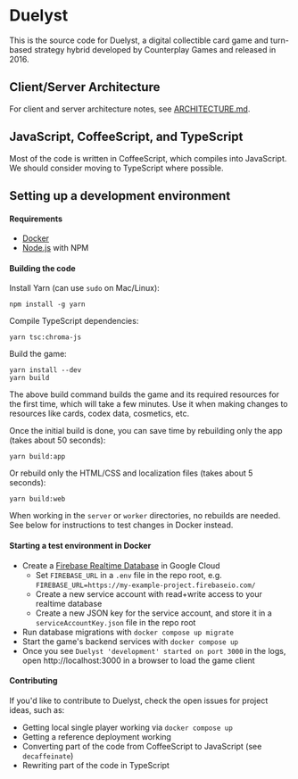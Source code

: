 # Duelyst

This is the source code for Duelyst, a digital collectible card game and turn-based strategy hybrid developed by Counterplay Games and released in 2016.

## Client/Server Architecture

For client and server architecture notes, see [ARCHITECTURE.md](ARCHITECTURE.md).

## JavaScript, CoffeeScript, and TypeScript

Most of the code is written in CoffeeScript, which compiles into JavaScript.
We should consider moving to TypeScript where possible.

## Setting up a development environment

#### Requirements

- [Docker](https://www.docker.com/products/docker-desktop/)
- [Node.js](https://nodejs.org/en/download/) with NPM

#### Building the code

Install Yarn (can use `sudo` on Mac/Linux):
```
npm install -g yarn
```

Compile TypeScript dependencies:
```
yarn tsc:chroma-js
```

Build the game:
```
yarn install --dev
yarn build
```

The above build command builds the game and its required resources for the first time, which will take a few minutes. Use it when making changes to resources like cards, codex data, cosmetics, etc.

Once the initial build is done, you can save time by rebuilding only the app (takes about 50 seconds):
```
yarn build:app
```

Or rebuild only the HTML/CSS and localization files (takes about 5 seconds):
```
yarn build:web
```

When working in the `server` or `worker` directories, no rebuilds are needed. See below for instructions to test changes in Docker instead.

#### Starting a test environment in Docker

- Create a [Firebase Realtime Database](https://firebase.google.com/docs/database/) in Google Cloud
  - Set `FIREBASE_URL` in a `.env` file in the repo root, e.g. `FIREBASE_URL=https://my-example-project.firebaseio.com/`
  - Create a new service account with read+write access to your realtime database
  - Create a new JSON key for the service account, and store it in a `serviceAccountKey.json` file in the repo root
- Run database migrations with `docker compose up migrate`
- Start the game's backend services with `docker compose up`
- Once you see `Duelyst 'development' started on port 3000` in the logs, open http://localhost:3000 in a browser to load the game client

#### Contributing

If you'd like to contribute to Duelyst, check the open issues for project ideas, such as:

- Getting local single player working via `docker compose up`
- Getting a reference deployment working
- Converting part of the code from CoffeeScript to JavaScript (see `decaffeinate`)
- Rewriting part of the code in TypeScript
